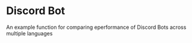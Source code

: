 # Discord Bot

An example function for comparing eperformance of Discord Bots across multiple languages
